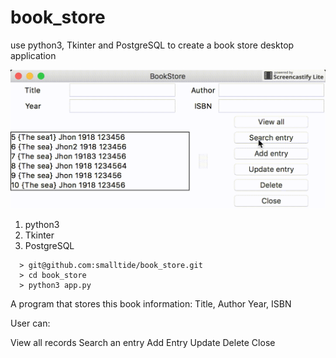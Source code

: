 # book_store
use python3, Tkinter and PostgreSQL to create a book store desktop application

![alt text](https://github.com/smalltide/book_store/blob/master/screenshot.gif "book_store")

1. python3
2. Tkinter
3. PostgreSQL

```
  > git@github.com:smalltide/book_store.git
  > cd book_store
  > python3 app.py
```

A program that stores this book information:
Title, Author
Year, ISBN

User can:

View all records
Search an entry
Add Entry
Update
Delete
Close
